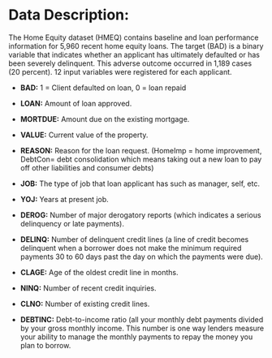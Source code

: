 # Data Description:
The Home Equity dataset (HMEQ) contains baseline and loan performance information for 5,960 recent home equity loans. The target (BAD) is a binary variable that indicates whether an applicant has ultimately defaulted or has been severely delinquent. This adverse outcome occurred in 1,189 cases (20 percent). 12 input variables were registered for each applicant.

* **BAD:** 1 = Client defaulted on loan, 0 = loan repaid

* **LOAN:** Amount of loan approved.

* **MORTDUE:** Amount due on the existing mortgage.

* **VALUE:** Current value of the property.

* **REASON:** Reason for the loan request. (HomeImp = home improvement, DebtCon= debt consolidation which means taking out a new loan to pay off other liabilities and consumer debts)

* **JOB:** The type of job that loan applicant has such as manager, self, etc.

* **YOJ:** Years at present job.

* **DEROG:** Number of major derogatory reports (which indicates a serious delinquency or late payments).

* **DELINQ:** Number of delinquent credit lines (a line of credit becomes delinquent when a borrower does not make the minimum required payments 30 to 60 days past the day on which the payments were due).

* **CLAGE:** Age of the oldest credit line in months.

* **NINQ:** Number of recent credit inquiries.

* **CLNO:** Number of existing credit lines.

* **DEBTINC:** Debt-to-income ratio (all your monthly debt payments divided by your gross monthly income. This number is one way lenders measure your ability to manage the monthly payments to repay the money you plan to borrow.
